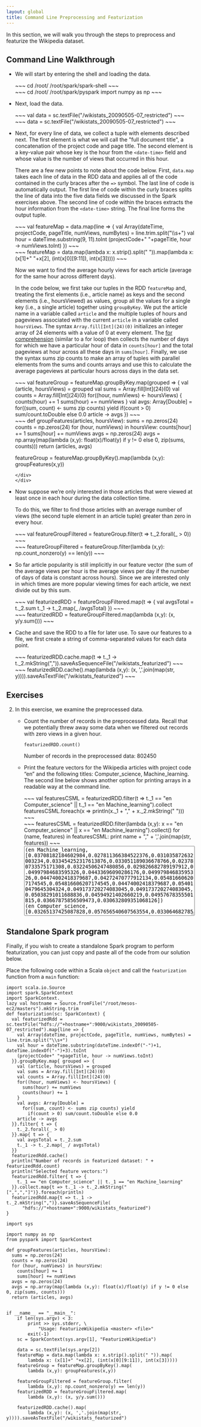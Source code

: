 ```yaml
---
layout: global
title: Command Line Preprocessing and Featurization
---
```


In this section, we will walk you through the steps to preprocess and featurize the Wikipedia dataset.

## Command Line Walkthrough

   -  We will start by entering the shell and loading the data.

      <div class="codetabs">
      <div data-lang="scala" markdown="1">
      ~~~
        cd /root/
        /root/spark/spark-shell
      ~~~
      </div>
      <div data-lang="python" markdown="1">
      ~~~
        cd /root/
        /root/spark/pyspark
        import numpy as np
      ~~~
      </div>
      </div>

   -  Next, load the data.

      <div class="codetabs">
      <div data-lang="scala" markdown="1">
      ~~~
        val data = sc.textFile("/wikistats_20090505-07_restricted")
      ~~~
      </div>
      <div data-lang="python" markdown="1">
      ~~~
        data = sc.textFile("/wikistats_20090505-07_restricted")
      ~~~
      </div>
      </div>

   -  Next, for every line of data, we collect a tuple with elements described next. The first element is what we will call the "full document title", a concatenation of the project code and page title. The second element is a key-value pair whose key is the hour from the `<date-time>` field and whose value is the number of views that occurred in this hour.

      There are a few new points to note about the code below. First, `data.map` takes each line of data in the RDD data and applies all of the code contained in the curly braces after the `=>` symbol. The last line of code is automatically output. The first line of code within the curly braces splits the line of data into the five data fields we discussed in the Spark exercises above. The second line of code within the braces extracts the hour information from the `<date-time>` string. The final line forms the output tuple.

      <div class="codetabs">
      <div data-lang="scala" markdown="1">
      ~~~
      val featureMap = data.map(line => {
        val Array(dateTime, projectCode, pageTitle, numViews, numBytes) = line.trim.split("\\s+")
        val hour = dateTime.substring(9, 11).toInt
        (projectCode+" "+pageTitle, hour -> numViews.toInt)
      })
      ~~~
      </div>
      <div data-lang="python" markdown="1">
      ~~~
      featureMap = data.map(lambda x: x.strip().split(" ")).map(lambda x: (x[1]+" "+x[2], (int(x[0][9:11]), int(x[3]))))
      ~~~
      </div>
      </div>

      Now we want to find the average hourly views for each article (average for the same hour across different days).

      In the code below, we first take our tuples in the RDD `featureMap` and, treating the first elements (i.e., article name) as keys and the second elements (i.e., hoursViewed) as values, group all the values for a single key (i.e., a single article) together using `groupByKey`.  We put the article name in a variable called `article` and the multiple tuples of hours and pageviews associated with the current `article` in a variable called `hoursViews`. The syntax `Array.fill[Int](24)(0)` initializes an integer array of 24 elements with a value of 0 at every element. The <a href="http://www.scala-lang.org/node/111">for comprehension</a> (similar to a for loop) then collects the number of days for which we have a particular hour of data in `counts[hour]` and the total pageviews at hour across all these days in `sums[hour]`. Finally, we use the syntax sums zip counts to make an array of tuples with parallel elements from the sums and counts arrays and use this to calculate the average pageviews at particular hours across days in the data set.

      <div class="codetabs">
      <div data-lang="scala" markdown="1">
      ~~~
      val featureGroup = featureMap.groupByKey.map(grouped => {
        val (article, hoursViews) = grouped
        val sums = Array.fill[Int](24)(0)
        val counts = Array.fill[Int](24)(0)
        for((hour, numViews) <- hoursViews) {
          counts(hour) += 1
          sums(hour) += numViews
        }
        val avgs: Array[Double] =
          for((sum, count) <- sums zip counts) yield
            if(count > 0) sum/count.toDouble else 0.0
        article -> avgs
      })
      ~~~
      </div>
      <div data-lang="python" markdown="1">
      ~~~
      def groupFeatures(articles, hoursView):
        sums = np.zeros(24)
        counts = np.zeros(24)
        for (hour, numViews) in hoursView:
          counts[hour] += 1
          sums[hour] += numViews
        avgs = np.zeros(24)
        avgs = np.array(map(lambda (x,y): float(x)/float(y) if y != 0 else 0, zip(sums, counts)))
        return (articles, avgs)

      featureGroup = featureMap.groupByKey().map(lambda (x,y): groupFeatures(x,y))
      ~~~
      </div>
      </div>

   -  Now suppose we’re only interested in those articles that were viewed at least once in each hour during the data collection time.

      To do this, we filter to find those articles with an average number of views (the second tuple element in an article tuple) greater than zero in every hour.

      <div class="codetabs">
      <div data-lang="scala" markdown="1">
      ~~~
      val featureGroupFiltered = featureGroup.filter(t => t._2.forall(_ > 0))
      ~~~
      </div>
      <div data-lang="python" markdown="1">
      ~~~
      featureGroupFiltered = featureGroup.filter(lambda (x,y): np.count_nonzero(y) == len(y))
      ~~~
      </div>
      </div>

   -  So far article popularity is still implicitly in our feature vector (the sum of the average views per hour is the average views per day if the number of days of data is constant across hours).  Since we are interested only in which times are more popular viewing times for each article, we next divide out by this sum.

      <div class="codetabs">
      <div data-lang="scala" markdown="1">
      ~~~
      val featurizedRDD = featureGroupFiltered.map(t => {
        val avgsTotal = t._2.sum
        t._1 -> t._2.map(_ /avgsTotal)
      })
      ~~~
      </div>
      <div data-lang="python" markdown="1">
      ~~~
      featurizedRDD = featureGroupFiltered.map(lambda (x,y): (x, y/y.sum()))
      ~~~
      </div>
      </div>

   -  Cache and save the RDD to a file for later use. To save our features to a file, we first create a string of comma-separated values for each data point.

      <div class="codetabs">
      <div data-lang="scala" markdown="1">
      ~~~
      featurizedRDD.cache.map(t => t._1 -> t._2.mkString(",")).saveAsSequenceFile("/wikistats_featurized")
      ~~~
      </div>
      <div data-lang="python" markdown="1">
      ~~~
      featurizedRDD.cache().map(lambda (x,y): (x, ','.join(map(str, y)))).saveAsTextFile("/wikistats_featurized")
      ~~~
      </div>
      </div>

## Exercises
2. In this exercise, we examine the preprocessed data.

    - Count the number of records in the preprocessed data.  Recall that we potentially threw away some data when we filtered out records with zero views in a given hour.

      ~~~
      featurizedRDD.count()
      ~~~

      <div class="solution" markdown="1">
      Number of records in the preprocessed data: 802450
      </div>


   - Print the feature vectors for the Wikipedia articles with project code “en” and the following titles: Computer_science, Machine_learning.  The second line below shows another option for printing arrays in a readable way at the command line.

     <div class="codetabs">
     <div data-lang="scala" markdown="1">
     ~~~
     val featuresCSML = featurizedRDD.filter(t => t._1 == "en Computer_science" || t._1 == "en Machine_learning").collect
     featuresCSML.foreach(x => println(x._1 + "," + x._2.mkString(" ")))
     ~~~
     </div>
     <div data-lang="python" markdown="1">
     ~~~
     featuresCSML = featurizedRDD.filter(lambda (x,y): x == "en Computer_science" || x == "en Machine_learning").collect() 
     for (name, features) in featuresCSML:
       print name + "," + ','.join(map(str, features))
     ~~~
     </div>
     </div>

     <div class="solution">
     <textarea rows="12" style="width: 100%" readonly>
     (en Machine_learning, [0.03708182184602984,0.027811366384522376,0.031035872632003234,0.033454252317613876,0.033051189036678766,0.023780733575171308,0.03224506247480856,0.029826682789197912,0.04997984683595326,0.04433696090286176,0.04997984683595326,0.04474002418379687,0.04272470777912134,0.054816606207174545,0.054816606207174545,0.04474002418379687,0.054010479645304324,0.049173720274083045,0.049173720274083045,0.05038291011688836,0.04594921402660219,0.04957678355501815,0.03667875856509473,0.030632809351068126])
     (en Computer_science, [0.03265137425087828,0.057656540607563554,0.03306468278569953,0.033374664186815464,0.03709444100020666,0.03947096507542881,0.03502789832610044,0.03637115106426948,0.036577805331680105,0.0421574705517669,0.04267410622029345,0.03885100227319695,0.03885100227319695,0.046083901632568716,0.04691051870221121,0.050320314114486474,0.05259351105600331,0.04649721016738996,0.04732382723703245,0.048357098574085565,0.04236412481917752,0.043190741888820015,0.03626782393056417,0.03626782393056417])
     </textarea>
     </div>

## Standalone Spark program
Finally, if you wish to create a standalone Spark program to perform featurization, you can just copy and paste all of the code from our solution below.


<div class="codetabs">
  <div data-lang="scala" markdown="1">
   <div class="solution" markdown="1">

   Place the following code within a Scala `object` and call the `featurization` function from a `main` function:

    import scala.io.Source
    import spark.SparkContext
    import SparkContext._
    lazy val hostname = Source.fromFile("/root/mesos-ec2/masters").mkString.trim
    def featurization(sc: SparkContext) {
      val featurizedRdd = sc.textFile("hdfs://"+hostname+":9000/wikistats_20090505-07_restricted").map{line => {
        val Array(dateTime, projectCode, pageTitle, numViews, numBytes) = line.trim.split("\\s+")
        val hour = dateTime.substring(dateTime.indexOf("-")+1, dateTime.indexOf("-")+3).toInt
        (projectCode+" "+pageTitle, hour -> numViews.toInt)
      }}.groupByKey.map{ grouped => {
        val (article, hoursViews) = grouped
        val sums = Array.fill[Int](24)(0)
        val counts = Array.fill[Int](24)(0)
        for((hour, numViews) <- hoursViews) {
          sums(hour) += numViews
          counts(hour) += 1
        }
        val avgs: Array[Double] =
          for((sum, count) <- sums zip counts) yield
            if(count > 0) sum/count.toDouble else 0.0
        article -> avgs
      }}.filter{ t => {
        t._2.forall(_ > 0)
      }}.map{ t => {
        val avgsTotal = t._2.sum
        t._1 -> t._2.map(_ / avgsTotal)
      }}
      featurizedRdd.cache()
      println("Number of records in featurized dataset: " + featurizedRdd.count)
      println("Selected feature vectors:")
      featurizedRdd.filter{ t => {
        t._1 == "en Computer_science" || t._1 == "en Machine_learning"
      }}.collect.map{t => t._1 -> t._2.mkString("[",",","]")}.foreach(println)
      featurizedRdd.map{t => t._1 -> t._2.mkString(",")}.saveAsSequenceFile(
          "hdfs://"+hostname+":9000/wikistats_featurized")
    }

   </div>
  </div>
  <div data-lang="python" markdown="1">
   <div class="solution" markdown="1">

~~~
import sys

import numpy as np
from pyspark import SparkContext

def groupFeatures(articles, hoursView):
  sums = np.zeros(24)
  counts = np.zeros(24)
  for (hour, numViews) in hoursView:
    counts[hour] += 1
    sums[hour] += numViews
  avgs = np.zeros(24)
  avgs = np.array(map(lambda (x,y): float(x)/float(y) if y != 0 else 0, zip(sums, counts)))
  return (articles, avgs)


if __name__ == "__main__":
    if len(sys.argv) < 3:
        print >> sys.stderr, \
            "Usage: FeaturizeWikipedia <master> <file>"
        exit(-1)
    sc = SparkContext(sys.argv[1], "FeaturizeWikipedia")

    data = sc.textFile(sys.argv[2])
    featureMap = data.map(lambda x: x.strip().split(" ")).map(
        lambda x: (x[1]+" "+x[2], (int(x[0][9:11]), int(x[3]))))
    featureGroup = featureMap.groupByKey().map(
        lambda (x,y): groupFeatures(x,y))

    featureGroupFiltered = featureGroup.filter(
        lambda (x,y): np.count_nonzero(y) == len(y))
    featurizedRDD = featureGroupFiltered.map(
        lambda (x,y): (x, y/y.sum()))
    
    featurizedRDD.cache().map(
        lambda (x,y): (x, ','.join(map(str, y)))).saveAsTextFile("/wikistats_featurized")
~~~
   </div>
  </div>
</div>
